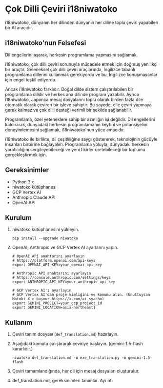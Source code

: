 # Çok Dilli Çeviri i18niwatoko

i18niwatoko, dünyanın her dilinden dünyanın her diline toplu çeviri yapabilen bir AI aracıdır.

## i18niwatoko'nun Felsefesi

Dil engellerini aşarak, herkesin programlama yapmasını sağlamak.

i18niwatoko, çok dilli çeviri sorunuyla mücadele etmek için doğmuş yenilikçi bir araçtır. Geleneksel çok dilli çeviri araçlarında, İngilizce tabanlı programlama dillerini kullanmak gerekiyordu ve bu, İngilizce konuşmayanlar için engel teşkil ediyordu.

Ancak i18niwatoko farklıdır. Doğal dilde sistem çalıştırılabilen bir programlama dilidir ve herkes ana dilinde program yazabilir. Ayrıca i18niwatoko, Japonca mesaj dosyalarını toplu olarak birden fazla dile otomatik olarak çeviren bir işleve sahiptir. Bu sayede, elle çeviri yapmaya gerek kalmaz ve çok dilli desteği verimli bir şekilde sağlanabilir.

Programlama, özel yeteneklere sahip bir azınlığın işi değildir. Dil engellerini kaldırarak, dünyadaki herkesin programlamanın keyfini ve potansiyelini deneyimlemesini sağlamak, i18niwatoko'nun yüce amacıdır.

i18niwatoko ile birlikte, dil çeşitliliğine saygı göstererek, teknolojinin gücüyle insanları birbirine bağlayalım. Programlama yoluyla, dünyadaki herkesin yaratıcılığını sergileyebileceği ve yeni fikirler üretebileceği bir toplumu gerçekleştirmek için.

## Gereksinimler

- Python 3.x
- niwatoko kütüphanesi
- GCP Vertex AI
- Anthropic Claude API
- OpenAI API

## Kurulum

1. niwatoko kütüphanesini yükleyin.

   ```
   pip install --upgrade niwatoko
   ```

2. OpenAI, Anthropic ve GCP Vertex AI ayarlarını yapın.

   ```
   # OpenAI API anahtarını ayarlayın
   # https://platform.openai.com/api-keys
   export OPENAI_API_KEY=your_openai_api_key
   
   # Anthropic API anahtarını ayarlayın
   # https://console.anthropic.com/settings/keys
   export ANTHROPIC_API_KEY=your_anthropic_api_key
   
   # GCP Vertex AI'ı ayarlayın
   # GCP Vertex AI'dan proje kimliğini ve konumu alın. (Unuttuysan Motoki X'e başvur https://x.com/ai_syacho)
   export GEMINI_PROJECT=your_gcp_project_id
   export GEMINI_LOCATION=asia-northeast1
   ```

## Kullanım

1. Çeviri tanım dosyası (`def_translation.md`) hazırlayın.

2. Aşağıdaki komutu çalıştırarak çeviriye başlayın. (gemini-1.5-flash kararlıdır.)

   ```
   niwatoko def_translation.md -o exe_translation.py -m gemini-1.5-flash
   ```

3. Çeviri tamamlandığında, her dil için mesaj dosyaları oluşturulur.

4. def_translation.md, gereksinimleri tanımlar. Ayrıntı